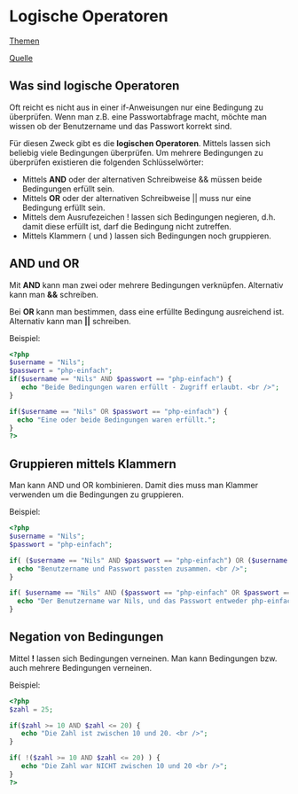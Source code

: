 # Logische Operatoren

[Themen](MD/THEMEN.md)

[Quelle](https://www.php-einfach.de/php-tutorial/logische-operatoren/)

## Was sind logische Operatoren

Oft reicht es nicht aus in einer if-Anweisungen nur eine Bedingung zu überprüfen. Wenn man z.B. eine Passwortabfrage macht, möchte man wissen ob der Benutzername und das Passwort korrekt sind.

Für diesen Zweck gibt es die **logischen Operatoren**. Mittels lassen sich beliebig viele Bedingungen überprüfen. Um mehrere Bedingungen zu überprüfen existieren die folgenden Schlüsselwörter:

* Mittels **AND** oder der alternativen Schreibweise &&  müssen beide Bedingungen erfüllt sein.
* Mittels **OR**  oder der alternativen Schreibweise ||  muss nur eine Bedingung erfüllt sein.
* Mittels dem Ausrufezeichen !  lassen sich Bedingungen negieren, d.h. damit diese erfüllt ist, darf die Bedingung nicht zutreffen.
* Mittels Klammern (  und )  lassen sich Bedingungen noch gruppieren.

## AND und OR

Mit **AND** kann man zwei oder mehrere Bedingungen verknüpfen. Alternativ kann man **&&** schreiben.

Bei **OR** kann man bestimmen, dass eine erfüllte Bedingung ausreichend ist. Alternativ kann man **||** schreiben.

Beispiel:
```php
<?php 
$username = "Nils"; 
$passwort = "php-einfach"; 
if($username == "Nils" AND $passwort == "php-einfach") { 
   echo "Beide Bedingungen waren erfüllt - Zugriff erlaubt. <br />"; 
} 

if($username == "Nils" OR $passwort == "php-einfach") {
  echo "Eine oder beide Bedingungen waren erfüllt.";
}
?>
```

## Gruppieren mittels Klammern

Man kann AND und OR kombinieren. Damit dies muss man Klammer verwenden um die Bedingungen zu gruppieren.

Beispiel:

```php
<?php
$username = "Nils";
$passwort = "php-einfach";

if( ($username == "Nils" AND $passwort == "php-einfach") OR ($username == "Paul" AND $passwort == "geheim") ) {
  echo "Benutzername und Passwort passten zusammen. <br />";
}

if( $username == "Nils" AND ($passwort == "php-einfach" OR $passwort == "geheim") ) {
  echo "Der Benutzername war Nils, und das Passwort entweder php-einfach oder geheim.";
}
```

## Negation von Bedingungen

Mittel **!** lassen sich Bedingungen verneinen. Man kann Bedingungen bzw. auch mehrere Bedingungen verneinen.

Beispiel:

```php
<?php
$zahl = 25;

if($zahl >= 10 AND $zahl <= 20) {
   echo "Die Zahl ist zwischen 10 und 20. <br />";
}

if( !($zahl >= 10 AND $zahl <= 20) ) {
   echo "Die Zahl war NICHT zwischen 10 und 20 <br />";
}
?>
```